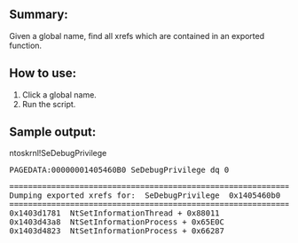 ## Summary:
Given a global name, find all xrefs which are contained in an exported function.

## How to use:
1. Click a global name.
2. Run the script.

## Sample output:

ntoskrnl!SeDebugPrivilege 

<pre>
PAGEDATA:00000001405460B0 SeDebugPrivilege dq 0
</pre>

<pre>
================================================================================
Dumping exported xrefs for:  SeDebugPrivilege  0x1405460b0
================================================================================
0x1403d1781  NtSetInformationThread + 0x88011
0x1403d43a8  NtSetInformationProcess + 0x65E0C
0x1403d4823  NtSetInformationProcess + 0x66287
</pre>